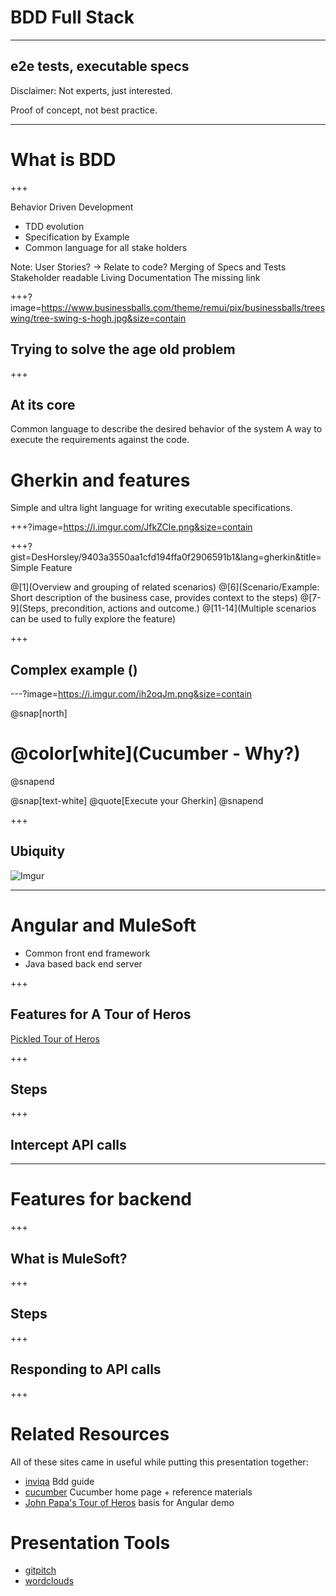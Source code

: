 # BDD Full Stack
---

## e2e tests, executable specs

Disclaimer: Not experts, just interested.

Proof of concept, not best practice.

---

# What is BDD

+++

Behavior Driven Development
* TDD evolution
* Specification by Example
* Common language for all stake holders

Note:
User Stories?  <!-- Who use them, who keeps them uptodate, are they in sync with the code? -->
  -> Relate to code? <!-- Do they enforce the code? -->
Merging of Specs and Tests
Stakeholder readable
Living Documentation
The missing link

+++?image=https://www.businessballs.com/theme/remui/pix/businessballs/treeswing/tree-swing-s-hogh.jpg&size=contain

## Trying to solve the age old problem

+++

## At its core

Common language to describe the desired behavior of the system
A way to execute the requirements against the code.


# Gherkin and features

Simple and ultra light language for writing executable specifications.

+++?image=https://i.imgur.com/JfkZCIe.png&size=contain

+++?gist=DesHorsley/9403a3550aa1cfd194ffa0f2906591b1&lang=gherkin&title=Simple Feature

@[1](Overview and grouping of related scenarios)
@[6](Scenario/Example: Short description of the business case, provides context to the steps)
@[7-9](Steps, precondition, actions and outcome.)
@[11-14](Multiple scenarios can be used to fully explore the feature)

+++

## Complex example ()

---?image=https://i.imgur.com/ih2oqJm.png&size=contain

@snap[north]
# @color[white](Cucumber - Why?)
@snapend

@snap[text-white]
@quote[Execute your Gherkin]
@snapend


+++

## Ubiquity 

![Imgur](https://i.imgur.com/d70rp1a.png)

---

# Angular and MuleSoft

* Common front end framework
* Java based back end server

+++

## Features for A Tour of Heros

[Pickled Tour of Heros](https://github.com/DesHorsley/angular-tour-of-heroes)

+++

## Steps

+++

## Intercept API calls

---

# Features for backend

+++

## What is MuleSoft?

<!--Picture of Max the mule or the mule logo? -->

+++

## Steps

+++

## Responding to API calls

+++

# Related Resources

All of these sites came in useful while putting this presentation together:
* [inviqa](https://inviqa.com/blog/bdd-guide) Bdd guide
* [cucumber](https://cucumber.io) Cucumber home page + reference materials
* [John Papa's Tour of Heros](https://github.com/johnpapa/angular-tour-of-heroes) basis for Angular demo

# Presentation Tools
* [gitpitch](https://gitpitch.com)
* [wordclouds](https://www.wordclouds.com/)
